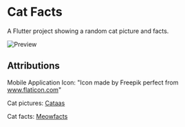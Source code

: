 # Cat Facts

A Flutter project showing a random cat picture and facts.

![Preview](images/preview.gif?raw=true)

## Attributions

Mobile Application Icon: 
"Icon made by Freepik perfect from www.flaticon.com"

Cat pictures: [Cataas](https://cataas.com)

Cat facts: [Meowfacts](https://meowfacts.herokuapp.com/)
